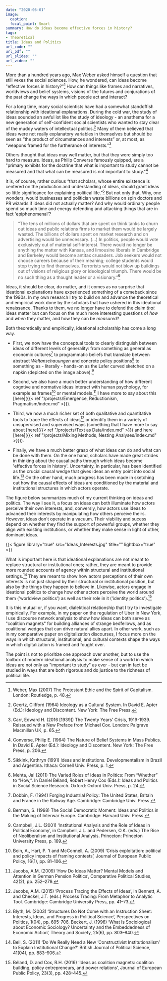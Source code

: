 ```yaml
---
date: "2020-05-01"
image:
  caption: 
  focal_point: Smart
summary: How do ideas become effective forces in history?
tags:
- Theoretical
title: Ideas and Politics
url_code: ""
url_pdf: ""
url_slides: ""
url_video: ""
---
```


More than a hundred years ago, Max Weber asked himself a question that still vexes the social sciences. How, he wondered, can ideas become "effective forces in history?"[^1] How can things like frames and narratives, worldviews and belief systems, visions of the futures and conjurations of the past change the ways in which people act and interact?

For a long time, many social scientists have had a somewhat standoffish relationship with ideational explanations. During the cold war, the study of ideas sounded an awful lot like the study of ideology - an anathema for a new generation of self-confident social scientists who wanted to stay clear of the muddy waters of intellectual politics.[^2] Many of them believed that ideas were not really explanatory variables in themselves but should be seen as “the product of circumstances and interests” or, at most, as “weapons framed for the furtherance of interests."[^3] 

Others thought that ideas may well matter, but that they were simply too hard to measure. Ideas, as Philip Converse famously quipped, are a "primary exhibits for the doctrine that what is important to study cannot be measured and that what can be measured is not important to study."[^4]

It is, of course, rather curious “that scholars, whose entire existence is centered on the production and understanding of ideas, should grant ideas so little significance for explaining political life.”[^5] But not only that. Why, one wonders, would businesses and politician waste billions on spin doctors and PR wizards if ideas did not actually matter? And why would ordinary people spend so much time and energy defending and attacking things that are in fact 'epiphenomenal'?

> “The tens of millions of dollars that are spent on think tanks to churn out ideas and public relations firms to market them would be largely wasted. The billions of dollars spent on market research and on advertising would be unnecessary. (…) In politics, people would vote exclusively out of material self-interest. There would no longer be anything the matter with Kansas, and limousine liberals in Cambridge and Berkeley would become antitax crusaders. Job seekers would not choose careers because of their meaning; college students would stop trying to find themselves. Terrorists would not blow up buildings out of visions of religious glory or ideological triumph. There would be no such thing as a thought leader or a visionary.”[^6]

Ideas, it should be clear, do matter, and it comes as no surprise that ideational explanations have experienced something of a comeback since the 1990s. In my own research I try to build on and advance the theoretical and empirical work done by the scholars that have ushered in this ideational renaissance. Thanks to them, we no longer have to defend the claim *that* ideas matter but can focus on the much more interesting questions of *how* and *when* they matter, and how they can be *measured*?

Both theoretically and empirically, ideational scholarship has come a long way. 

- First, we now have the conceptual tools to clearly distinguish between ideas of different levels of generality: from something as general as economic cultures[^7] to programmatic beliefs that translate between abstract *Weltanschauungen* and concrete policy positions[^8] to something as - literally - hands-on as the Lafer curved sketched on a napkin (depicted on the image above).[^9]

- Second, we also have a much better understanding of how different cogntive and normative ideas interact with human psychology, for example as frames[^10] or mental models.[^11] I have more to say about this [here]({{< ref "/projects/Emergence, Reductionism, Pragmatism/index.md" >}}).

- Third, we now a much richer set of both qualitative and quantitative tools to trace the effects of ideas[^12] or identify them in a variety of unsupervised and supervised ways (something that I have more to say about [here]({{< ref "/projects/Text as Data/index.md" >}}) and here [here]({{< ref "/projects/Mixing Methods, Nesting Analyses/index.md" >}})).

- Finally, we have a much better grasp of what ideas can do and what can be done with them. On the one hand, scholars have made great strides in thinking about the causal paths through which ideas become 'effective forces in history'. Uncertainty, in particular, has been identified as the crucial causal wedge that gives ideas an entry point into social life.[^13] On the other hand, much progress has been made in sketching out how the causal effects of ideas are conditioned by the material and institutional structures in which actors operate.

The figure below summarizes much of my current thinking on ideas and politics. The way I see it, a focus on ideas can both illuminate how actors perceive their own interests, and, conversly, how actors use ideas to advanced their interests by manipulating how others perceive theirs. However, ideas don't operate in a vacuum. Their viability and sucess depend on whether they find the support of powerful groups, whether they align with existing institutions, or whether they make sense in light of other, dominant ideas.


{{< figure library="true" src="Ideas_Interests.jpg" title="" lightbox="true" >}}


What is important here is that ideational explanations are not meant to replace structural or institutional ones; rather, they are meant to provide more rounded accounts of agency within structural and institutional settings.[^14] They are meant to show how actors perceptions of their own interests is not just shaped by their structural or institutional position, but also by the things they happen to believe in. Likewise, actors engage in ideational politics to change how other actors perceive the world around them ('worldview politics') as well as their role in it ('identity politics').[^15]

It is this mutual or, if you want, dialektical relationship that I try to investigate empirically. For example, in my paper on the regulation of Uber in New York, I use discourse network analysis to show how ideas can both serve as "coalition magnets" for building alliances of strange bedfellows, and as coalitional wedges that can drive natural allies apart. In other work, such as in my comparative paper on digitalization discourses, I focus more on the ways in which structural, institutional, and cultural contexts shape the ways in which digitalization is framed and fought over.

The point is not to prioritize one approach over another, but to use the toolbox of modern ideational analysis to make sense of a world in which ideas are not only as "important to study" as ever - but can in fact be studied in ways that are both rigorous and do justice to the richness of political life.



[^1]: Weber, Max (2007) The Protestant Ethic and the Spirit of Capitalism. London: Routledge, p. 48.
[^2]: Geertz, Clifford (1964) Ideology as a Cultural System. In David E. Apter (Ed.): Ideology and Discontent. New York: The Free Press.
[^3]: Carr, Edward H. (2016 [1939]) The Twenty Years' Crisis, 1919-1939. Reissued with a New Preface from Michael Cox. London: Palgrave Macmillan UK, p. 65.
[^4]: Converse, Philip E. (1964) The Nature of Belief Systems in Mass Publics. In David E. Apter (Ed.): Ideology and Discontent. New York: The Free Press, p. 206.
[^5]: Sikkink, Kathryn (1991) Ideas and institutions. Developmentalism in Brazil and Argentina. Ithaca: Cornell Univ. Press, p. 1.
[^6]: Mehta, Jal (2011) The Varied Roles of Ideas in Politics: From “Whether” to “How,”. In Daniel Béland, Robert Henry Cox (Eds.): Ideas and Politics in Social Science Research. Oxford: Oxford Univ. Press, p. 24.
[^7]: Dobbin, F. (1994) Forging Industrial Policy: The United States, Britain and France in the Railway Age. Cambridge: Cambridge Univ. Press.
[^8]: Berman, S. (1998) The Social Democratic Moment: Ideas and Politics in the Making of Interwar Europe. Cambridge: Harvard Univ. Press.
[^9]: Campbell, J.L. (2001) ‘Institutional Analysis and the Role of Ideas in Political Economy’, in Campbell, J.L. and Pedersen, O.K. (eds.) The Rise of Neoliberalism and Institutional Analysis. Princeton: Princeton University Press, p. 169.
[^10]: Boin, A., Hart, P. 't and McConnell, A. (2009) ‘Crisis exploitation: political and policy impacts of framing contests’, Journal of European Public Policy, 16(1), pp. 81–106.
[^11]: Jacobs, A.M. (2009) ‘How Do Ideas Matter? Mental Models and Attention in German Pension Politics’, Comparative Political Studies, 42(2), pp. 252–279.
[^12]: Jacobs, A.M. (2015) ‘Process Tracing the Effects of Ideas’, in Bennett, A. and Checkel, J.T. (eds.) Process Tracing: From Metaphor to Analytic Tool. Cambridge: Cambridge University Press, pp. 41–73.
[^13]: Blyth, M. (2003) ‘Structures Do Not Come with an Instruction Sheet: Interests, Ideas, and Progress in Political Science’, Perspectives on Politics, 1(04), pp. 695-706. 
Beckert, J. (1996) ‘What Is Sociological about Economic Sociology? Uncertainty and the Embeddedness of Economic Action’, Theory and Society, 25(6), pp. 803–840.
[^14]: Bell, S. (2011) ‘Do We Really Need a New ‘Constructivist Institutionalism’ to Explain Institutional Change?’ British Journal of Political Science, 41(04), pp. 883–906.
[^15]: Béland, D. and Cox, R.H. (2016) ‘Ideas as coalition magnets: coalition building, policy entrepreneurs, and power relations’, Journal of European Public Policy, 23(3), pp. 428–445.
